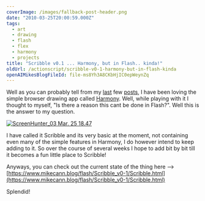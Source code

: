 ```yaml
---
coverImage: /images/fallback-post-header.png
date: "2010-03-25T20:00:59.000Z"
tags:
  - art
  - drawing
  - flash
  - flex
  - harmony
  - projects
title: "Scribble v0.1 ... Harmony, but in Flash.. kinda!"
oldUrl: /actionscript/scribble-v0-1-harmony-but-in-flash-kinda
openAIMikesBlogFileId: file-ms8Yh3A8CKbHjIC0epWeynZq
---
```


Well as you can probably tell from my [last](https://www.mikecann.blog/art/harmony-html5-procedural-drawing/) few [posts](https://www.mikecann.blog/art/more-harmony-creations/), I have been loving the simple browser drawing app called [Harmony](https://mrdoob.com/projects/harmony/). Well, while playing with it I thought to myself, "Is there a reason this cant be done in Flash?". Well this is the answer to my question.

<!-- more -->

[![](https://www.mikecann.blog/wp-content/uploads/2010/03/ScreenHunter_03-Mar.-25-18.47.gif "ScreenHunter_03 Mar. 25 18.47")](https://www.mikecann.blog/wp-content/uploads/2010/03/ScreenHunter_03-Mar.-25-18.47.gif)

I have called it Scribble and its very basic at the moment, not containing even many of the simple features in Harmony, I do however intend to keep adding to it. So over the course of several weeks I hope to add bit by bit till it becomes a fun little place to Scribble!

Anyways, you can check out the current state of the thing here --> [https://www.mikecann.blog/flash/Scribble_v0-1/Scribble.html](https://www.mikecann.blog/flash/Scribble_v0-1/Scribble.html)

Splendid!
